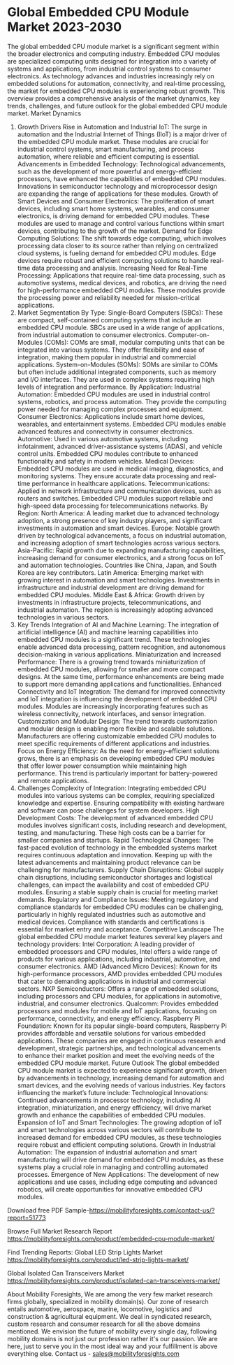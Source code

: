 # Global Embedded CPU Module Market 2023-2030
The global embedded CPU module market is a significant segment within the broader electronics and computing industry. Embedded CPU modules are specialized computing units designed for integration into a variety of systems and applications, from industrial control systems to consumer electronics. As technology advances and industries increasingly rely on embedded solutions for automation, connectivity, and real-time processing, the market for embedded CPU modules is experiencing robust growth. This overview provides a comprehensive analysis of the market dynamics, key trends, challenges, and future outlook for the global embedded CPU module market.
Market Dynamics
1. Growth Drivers
Rise in Automation and Industrial IoT: The surge in automation and the Industrial Internet of Things (IIoT) is a major driver of the embedded CPU module market. These modules are crucial for industrial control systems, smart manufacturing, and process automation, where reliable and efficient computing is essential.
Advancements in Embedded Technology: Technological advancements, such as the development of more powerful and energy-efficient processors, have enhanced the capabilities of embedded CPU modules. Innovations in semiconductor technology and microprocessor design are expanding the range of applications for these modules.
Growth of Smart Devices and Consumer Electronics: The proliferation of smart devices, including smart home systems, wearables, and consumer electronics, is driving demand for embedded CPU modules. These modules are used to manage and control various functions within smart devices, contributing to the growth of the market.
Demand for Edge Computing Solutions: The shift towards edge computing, which involves processing data closer to its source rather than relying on centralized cloud systems, is fueling demand for embedded CPU modules. Edge devices require robust and efficient computing solutions to handle real-time data processing and analysis.
Increasing Need for Real-Time Processing: Applications that require real-time data processing, such as automotive systems, medical devices, and robotics, are driving the need for high-performance embedded CPU modules. These modules provide the processing power and reliability needed for mission-critical applications.
2. Market Segmentation
By Type:
Single-Board Computers (SBCs): These are compact, self-contained computing systems that include an embedded CPU module. SBCs are used in a wide range of applications, from industrial automation to consumer electronics.
Computer-on-Modules (COMs): COMs are small, modular computing units that can be integrated into various systems. They offer flexibility and ease of integration, making them popular in industrial and commercial applications.
System-on-Modules (SOMs): SOMs are similar to COMs but often include additional integrated components, such as memory and I/O interfaces. They are used in complex systems requiring high levels of integration and performance.
By Application:
Industrial Automation: Embedded CPU modules are used in industrial control systems, robotics, and process automation. They provide the computing power needed for managing complex processes and equipment.
Consumer Electronics: Applications include smart home devices, wearables, and entertainment systems. Embedded CPU modules enable advanced features and connectivity in consumer electronics.
Automotive: Used in various automotive systems, including infotainment, advanced driver-assistance systems (ADAS), and vehicle control units. Embedded CPU modules contribute to enhanced functionality and safety in modern vehicles.
Medical Devices: Embedded CPU modules are used in medical imaging, diagnostics, and monitoring systems. They ensure accurate data processing and real-time performance in healthcare applications.
Telecommunications: Applied in network infrastructure and communication devices, such as routers and switches. Embedded CPU modules support reliable and high-speed data processing for telecommunications networks.
By Region:
North America: A leading market due to advanced technology adoption, a strong presence of key industry players, and significant investments in automation and smart devices.
Europe: Notable growth driven by technological advancements, a focus on industrial automation, and increasing adoption of smart technologies across various sectors.
Asia-Pacific: Rapid growth due to expanding manufacturing capabilities, increasing demand for consumer electronics, and a strong focus on IoT and automation technologies. Countries like China, Japan, and South Korea are key contributors.
Latin America: Emerging market with growing interest in automation and smart technologies. Investments in infrastructure and industrial development are driving demand for embedded CPU modules.
Middle East & Africa: Growth driven by investments in infrastructure projects, telecommunications, and industrial automation. The region is increasingly adopting advanced technologies in various sectors.
3. Key Trends
Integration of AI and Machine Learning: The integration of artificial intelligence (AI) and machine learning capabilities into embedded CPU modules is a significant trend. These technologies enable advanced data processing, pattern recognition, and autonomous decision-making in various applications.
Miniaturization and Increased Performance: There is a growing trend towards miniaturization of embedded CPU modules, allowing for smaller and more compact designs. At the same time, performance enhancements are being made to support more demanding applications and functionalities.
Enhanced Connectivity and IoT Integration: The demand for improved connectivity and IoT integration is influencing the development of embedded CPU modules. Modules are increasingly incorporating features such as wireless connectivity, network interfaces, and sensor integration.
Customization and Modular Design: The trend towards customization and modular design is enabling more flexible and scalable solutions. Manufacturers are offering customizable embedded CPU modules to meet specific requirements of different applications and industries.
Focus on Energy Efficiency: As the need for energy-efficient solutions grows, there is an emphasis on developing embedded CPU modules that offer lower power consumption while maintaining high performance. This trend is particularly important for battery-powered and remote applications.
4. Challenges
Complexity of Integration: Integrating embedded CPU modules into various systems can be complex, requiring specialized knowledge and expertise. Ensuring compatibility with existing hardware and software can pose challenges for system developers.
High Development Costs: The development of advanced embedded CPU modules involves significant costs, including research and development, testing, and manufacturing. These high costs can be a barrier for smaller companies and startups.
Rapid Technological Changes: The fast-paced evolution of technology in the embedded systems market requires continuous adaptation and innovation. Keeping up with the latest advancements and maintaining product relevance can be challenging for manufacturers.
Supply Chain Disruptions: Global supply chain disruptions, including semiconductor shortages and logistical challenges, can impact the availability and cost of embedded CPU modules. Ensuring a stable supply chain is crucial for meeting market demands.
Regulatory and Compliance Issues: Meeting regulatory and compliance standards for embedded CPU modules can be challenging, particularly in highly regulated industries such as automotive and medical devices. Compliance with standards and certifications is essential for market entry and acceptance.
Competitive Landscape
The global embedded CPU module market features several key players and technology providers:
Intel Corporation: A leading provider of embedded processors and CPU modules, Intel offers a wide range of products for various applications, including industrial, automotive, and consumer electronics.
AMD (Advanced Micro Devices): Known for its high-performance processors, AMD provides embedded CPU modules that cater to demanding applications in industrial and commercial sectors.
NXP Semiconductors: Offers a range of embedded solutions, including processors and CPU modules, for applications in automotive, industrial, and consumer electronics.
Qualcomm: Provides embedded processors and modules for mobile and IoT applications, focusing on performance, connectivity, and energy efficiency.
Raspberry Pi Foundation: Known for its popular single-board computers, Raspberry Pi provides affordable and versatile solutions for various embedded applications.
These companies are engaged in continuous research and development, strategic partnerships, and technological advancements to enhance their market position and meet the evolving needs of the embedded CPU module market.
Future Outlook
The global embedded CPU module market is expected to experience significant growth, driven by advancements in technology, increasing demand for automation and smart devices, and the evolving needs of various industries. Key factors influencing the market’s future include:
Technological Innovations: Continued advancements in processor technology, including AI integration, miniaturization, and energy efficiency, will drive market growth and enhance the capabilities of embedded CPU modules.
Expansion of IoT and Smart Technologies: The growing adoption of IoT and smart technologies across various sectors will contribute to increased demand for embedded CPU modules, as these technologies require robust and efficient computing solutions.
Growth in Industrial Automation: The expansion of industrial automation and smart manufacturing will drive demand for embedded CPU modules, as these systems play a crucial role in managing and controlling automated processes.
Emergence of New Applications: The development of new applications and use cases, including edge computing and advanced robotics, will create opportunities for innovative embedded CPU modules.


Download free PDF Sample-https://mobilityforesights.com/contact-us/?report=51773


Browse Full Market Research Report 
https://mobilityforesights.com/product/embedded-cpu-module-market/

Find Trending Reports:
Global LED Strip Lights Market 
https://mobilityforesights.com/product/led-strip-lights-market/

Global Isolated Can Transceivers Market 
https://mobilityforesights.com/product/isolated-can-transceivers-market/



About Mobility Foresights,
We are among the very few market research firms globally, specialized in mobility domain(s). Our zone of research entails automotive, aerospace, marine, locomotive, logistics and construction & agricultural equipment. We deal in syndicated research, custom research and consumer research for all the above domains mentioned.
We envision the future of mobility every single day, following mobility domains is not just our profession rather it's our passion. We are here, just to serve you in the most ideal way and your fulfillment is above everything else. Contact us -  sales@mobilityforesights.com 


